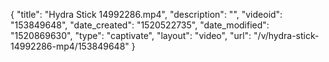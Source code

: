 {
    "title": "Hydra Stick 14992286.mp4",
    "description": "",
    "videoid": "153849648",
    "date_created": "1520522735",
    "date_modified": "1520869630",
    "type": "captivate",
    "layout": "video",
    "url": "\/v\/hydra-stick-14992286-mp4\/153849648"
}